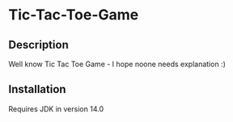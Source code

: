 # Tic-Tac-Toe-Game

## Description
Well know Tic Tac Toe Game - I hope noone needs explanation :)

## Installation
Requires JDK in version 14.0
